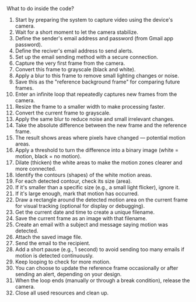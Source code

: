 What to do inside the code?

1. Start by preparing the system to capture video using the device's camera.
2. Wait for a short moment to let the camera stabilize.
3. Define the sender's email address and password (from Gmail app password).
4. Define the reciver's email address to send alerts.
5. Set up the email sending method with a secure connection.
6. Capture the very first frame from the camera.
7. Convert this frame to grayscale (black and white).
8. Apply a blur to this frame to remove small lighting changes or noise.
9. Save this as the "reference background frame" for comparing future frames.
10. Enter an infinite loop that repeatedly captures new frames from the camera.
11. Resize the frame to a smaller width to make processing faster.
12. Convert the current frame to grayscale.
13. Apply the same blur to reduce noise and small irrelevant changes.
14. Take the absolute difference between the new frame and the reference frame.
15. The result shows areas where pixels have changed — potential motion areas.
16. Apply a threshold to turn the difference into a binary image (white = motion, black = no motion).
17. Dilate (thicken) the white areas to make the motion zones clearer and more connected.
18. Identify the contours (shapes) of the white motion areas.
19. For each detected contour, check its size (area).
20. If it's smaller than a specific size (e.g., a small light flicker), ignore it.
21. If it's large enough, mark that motion has occurred.
22. Draw a rectangle around the detected motion area on the current frame for visual tracking (optional for display or debugging).
23. Get the current date and time to create a unique filename.
24. Save the current frame as an image with that filename.
25. Create an email with a subject and message saying motion was detected.
26. Attach the saved image file.
27. Send the email to the recipient.
28. Add a short pause (e.g., 1 second) to avoid sending too many emails if motion is detected continuously.
29. Keep looping to check for more motion.
30. You can choose to update the reference frame occasionally or after sending an alert, depending on your design.
31. When the loop ends (manually or through a break condition), release the camera.
32. Close all used resources and clean up.
